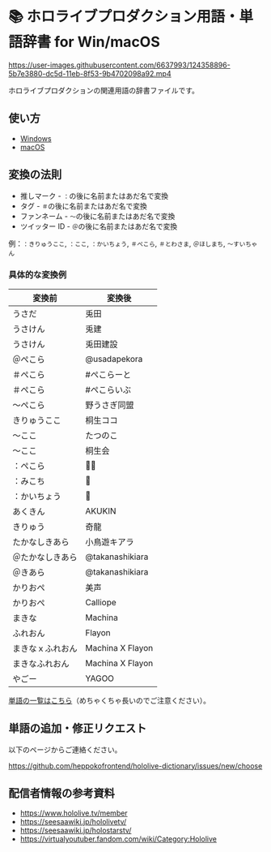 # 📚 ホロライブプロダクション用語・単語辞書 for Win/macOS

https://user-images.githubusercontent.com/6637993/124358896-5b7e3880-dc5d-11eb-8f53-9b4702098a92.mp4

ホロライブプロダクションの関連用語の辞書ファイルです。

## 使い方

- [Windows](WINDOWS.md)
- [macOS](MACOS.md)

## 変換の法則

- 推しマーク - `：`の後に名前またはあだ名で変換
- タグ - `＃`の後に名前またはあだ名で変換
- ファンネーム - `〜`の後に名前またはあだ名で変換
- ツイッター ID - `＠`の後に名前またはあだ名で変換

例：`：きりゅうここ`, `：ここ`, `：かいちょう`, `＃ぺこら`, `＃とわさま`, `＠ほしまち`, `〜すいちゃん`

### 具体的な変換例

| 変換前           | 変換後           |
| ---------------- | ---------------- |
| うさだ           | 兎田             |
| うさけん         | 兎建             |
| うさけん         | 兎田建設         |
| ＠ぺこら         | @usadapekora     |
| ＃ぺこら         | #ぺこらーと      |
| ＃ぺこら         | #ぺこらいぶ      |
| 〜ぺこら         | 野うさぎ同盟     |
| きりゅうここ     | 桐生ココ         |
| 〜ここ           | たつのこ         |
| 〜ここ           | 桐生会           |
| ：ぺこら         | 👯‍♀️‍️             |
| ：みこち         | 🌸               |
| ：かいちょう     | 🐉               |
| あくきん         | AKUKIN           |
| きりゅう         | 奇龍             |
| たかなしきあら   | 小鳥遊キアラ     |
| ＠たかなしきあら | @takanashikiara  |
| ＠きあら         | @takanashikiara  |
| かりおぺ         | 美声             |
| かりおぺ         | Calliope         |
| まきな           | Machina          |
| ふれおん         | Flayon           |
| まきなｘふれおん | Machina X Flayon |
| まきなふれおん   | Machina X Flayon |
| やごー           | YAGOO            |

[単語の一覧はこちら](./WORD_LIST.md)（めちゃくちゃ長いのでご注意ください）。

## 単語の追加・修正リクエスト

以下のページからご連絡ください。

<https://github.com/heppokofrontend/hololive-dictionary/issues/new/choose>

## 配信者情報の参考資料

- https://www.hololive.tv/member
- https://seesaawiki.jp/hololivetv/
- https://seesaawiki.jp/holostarstv/
- https://virtualyoutuber.fandom.com/wiki/Category:Hololive
